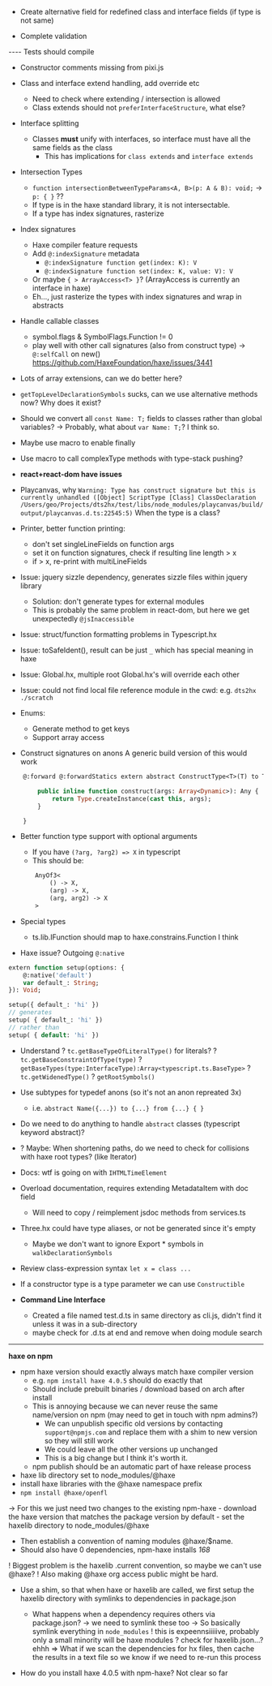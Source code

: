 - Create alternative field for redefined class and interface fields (if type is not same)

- Complete validation

---- Tests should compile

- Constructor comments missing from pixi.js

- Class and interface extend handling, add override etc
	- Need to check where extending / intersection is allowed
	- Class extends should not `preferInterfaceStructure`, what else?

- Interface splitting
	- Classes **must** unify with interfaces, so interface must have all the same fields as the class
		- This has implications for `class extends` and `interface extends`

- Intersection Types
	- `function intersectionBetweenTypeParams<A, B>(p: A & B): void;` -> `p: { }` ??
	- If type is in the haxe standard library, it is not intersectable.
	- If a type has index signatures, rasterize

- Index signatures
	- Haxe compiler feature requests
	- Add `@:indexSignature` metadata
		- `@:indexSignature function get(index: K): V`
		- `@:indexSignature function set(index: K, value: V): V`
	- Or maybe `{ > ArrayAccess<T> }`? (ArrayAccess is currently an interface in haxe)
	- Eh..., just rasterize the types with index signatures and wrap in abstracts

- Handle callable classes
	- symbol.flags & SymbolFlags.Function != 0
	- play well with other call signatures (also from construct type)
	-> `@:selfCall` on new() https://github.com/HaxeFoundation/haxe/issues/3441 

- Lots of array extensions, can we do better here?

- `getTopLevelDeclarationSymbols` sucks, can we use alternative methods now? Why does it exist?

- Should we convert all `const Name: T;` fields to classes rather than global variables?
	-> Probably, what about `var Name: T;`? I think so.

- Maybe use macro to enable finally
- Use macro to call complexType methods with type-stack pushing?

- **react+react-dom have issues**

- Playcanvas, why 
	`Warning: Type has construct signature but this is currently unhandled ([Object] ScriptType [Class] ClassDeclaration /Users/geo/Projects/dts2hx/test/libs/node_modules/playcanvas/build/output/playcanvas.d.ts:22545:5)`
	When the type is a class?

- Printer, better function printing:
	- don't set singleLineFields on function args
	- set it on function signatures, check if resulting line length > x
	- if > x, re-print with multiLineFields

- Issue: jquery sizzle dependency, generates sizzle files within jquery library
	- Solution: don't generate types for external modules
	- This is probably the same problem in react-dom, but here we get unexpectedly `@jsInaccessible`

- Issue: struct/function formatting problems in Typescript.hx

- Issue: toSafeIdent(), result can be just `_` which has special meaning in haxe

- Issue: Global.hx, multiple root Global.hx's will override each other

- Issue: could not find local file reference module in the cwd: e.g. `dts2hx ./scratch`

- Enums:
	- Generate method to get keys
	- Support array access

- Construct signatures on anons
A generic build version of this would work
```haxe
	@:forward @:forwardStatics extern abstract ConstructType<T>(T) to T from T {

		public inline function construct(args: Array<Dynamic>): Any {
			return Type.createInstance(cast this, args);
		}

	}
```

- Better function type support with optional arguments
	- If you have `(?arg, ?arg2) => X` in typescript
	- This should be:
	```haxe
		AnyOf3<
			() -> X,
			(arg) -> X,
			(arg, arg2) -> X
		>
	```

- Special types
	- ts.lib.IFunction should map to haxe.constrains.Function I think

- Haxe issue? Outgoing `@:native`
```haxe
extern function setup(options: {
	@:native('default')
	var default_: String;
}): Void;

setup({ default_: 'hi' })
// generates
setup( { default_: 'hi' })
// rather than
setup( { default: 'hi' })
```

- Understand
? `tc.getBaseTypeOfLiteralType()` for literals?
? `tc.getBaseConstraintOfType(type)`
? `getBaseTypes(type:InterfaceType):Array<typescript.ts.BaseType>`
? `tc.getWidenedType()`
? `getRootSymbols()`

- Use subtypes for typedef anons (so it's not an anon repreated 3x)
	- i.e. `abstract Name({...}) to {...} from {...} { }`

- Do we need to do anything to handle `abstract` classes (typescript keyword abstract)?

- ? Maybe: When shortening paths, do we need to check for collisions with haxe root types? (like Iterator)

- Docs: wtf is going on with `IHTMLTimeElement`
- Overload documentation, requires extending MetadataItem with doc field
	- Will need to copy / reimplement jsdoc methods from services.ts

- Three.hx could have type aliases, or not be generated since it's empty
	- Maybe we don't want to ignore Export * symbols in `walkDeclarationSymbols`

- Review class-expression syntax `let x = class ...`

- If a constructor type is a type parameter we can use `Constructible`

- **Command Line Interface**
	- Created a file named test.d.ts in same directory as cli.js, didn't find it unless it was in a sub-directory
	- maybe check for .d.ts at end and remove when doing module search

------

**haxe on npm**
- npm haxe version should exactly always match haxe compiler version
	- e.g. `npm install haxe 4.0.5` should do exactly that
	- Should include prebuilt binaries / download based on arch after install
	- This is annoying because we can never reuse the same name/version on npm (may need to get in touch with npm admins?)
		- We can unpublish specific old versions by contacting `support@npmjs.com` and replace them with a shim to new version so they will still work
		- We could leave all the other versions up unchanged
		- This is a big change but I think it's worth it.
	- npm publish should be an automatic part of haxe release process
- haxe lib directory set to node_modules/@haxe
- install haxe libraries with the @haxe namespace prefix
- `npm install @haxe/openfl`

-> For this we just need two changes to the existing npm-haxe
	- download the haxe version that matches the package version by default
	- set the haxelib directory to node_modules/@haxe

- Then establish a convention of naming modules @haxe/$name.
- Should also have 0 dependencies, npm-haxe installs *168*

! Biggest problem is the haxelib .current convention, so maybe we can't use @haxe?
! Also making @haxe org access public might be hard.
- Use a shim, so that when haxe or haxelib are called, we first setup the haxelib directory with symlinks to dependencies in package.json
	- What happens when a dependency requires others via package.json?
		-> we need to symlink these too
		-> So basically symlink everything in `node_modules`
			! this is expeennsiiiiive, probably only a small minority will be haxe modules
			? check for haxelib.json...? ehhh
	=> What if we scan the dependencies for hx files, then cache the results in a text file so we know if we need to re-run this process
	

- How do you install haxe 4.0.5 with npm-haxe? Not clear so far